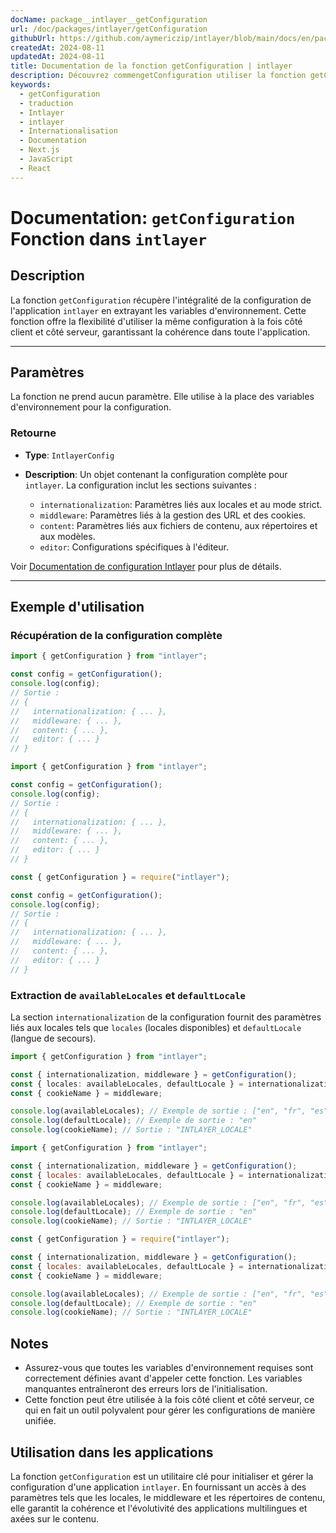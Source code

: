 ```yaml
---
docName: package__intlayer__getConfiguration
url: /doc/packages/intlayer/getConfiguration
githubUrl: https://github.com/aymericzip/intlayer/blob/main/docs/en/packages/intlayer/getConfiguration.md
createdAt: 2024-08-11
updatedAt: 2024-08-11
title: Documentation de la fonction getConfiguration | intlayer
description: Découvrez commengetConfiguration utiliser la fonction getConfiguration pour le package intlayer
keywords:
  - getConfiguration
  - traduction
  - Intlayer
  - intlayer
  - Internationalisation
  - Documentation
  - Next.js
  - JavaScript
  - React
---
```


# Documentation: `getConfiguration` Fonction dans `intlayer`

## Description

La fonction `getConfiguration` récupère l'intégralité de la configuration de l'application `intlayer` en extrayant les variables d'environnement. Cette fonction offre la flexibilité d'utiliser la même configuration à la fois côté client et côté serveur, garantissant la cohérence dans toute l'application.

---

## Paramètres

La fonction ne prend aucun paramètre. Elle utilise à la place des variables d'environnement pour la configuration.

### Retourne

- **Type**: `IntlayerConfig`
- **Description**: Un objet contenant la configuration complète pour `intlayer`. La configuration inclut les sections suivantes :

  - `internationalization`: Paramètres liés aux locales et au mode strict.
  - `middleware`: Paramètres liés à la gestion des URL et des cookies.
  - `content`: Paramètres liés aux fichiers de contenu, aux répertoires et aux modèles.
  - `editor`: Configurations spécifiques à l'éditeur.

Voir [Documentation de configuration Intlayer](https://github.com/aymericzip/intlayer/blob/main/docs/fr/configuration.md) pour plus de détails.

---

## Exemple d'utilisation

### Récupération de la configuration complète

```typescript codeFormat="typescript"
import { getConfiguration } from "intlayer";

const config = getConfiguration();
console.log(config);
// Sortie :
// {
//   internationalization: { ... },
//   middleware: { ... },
//   content: { ... },
//   editor: { ... }
// }
```

```javascript codeFormat="esm"
import { getConfiguration } from "intlayer";

const config = getConfiguration();
console.log(config);
// Sortie :
// {
//   internationalization: { ... },
//   middleware: { ... },
//   content: { ... },
//   editor: { ... }
// }
```

```javascript codeFormat="commonjs"
const { getConfiguration } = require("intlayer");

const config = getConfiguration();
console.log(config);
// Sortie :
// {
//   internationalization: { ... },
//   middleware: { ... },
//   content: { ... },
//   editor: { ... }
// }
```

### Extraction de `availableLocales` et `defaultLocale`

La section `internationalization` de la configuration fournit des paramètres liés aux locales tels que `locales` (locales disponibles) et `defaultLocale` (langue de secours).

```typescript codeFormat="typescript"
import { getConfiguration } from "intlayer";

const { internationalization, middleware } = getConfiguration();
const { locales: availableLocales, defaultLocale } = internationalization;
const { cookieName } = middleware;

console.log(availableLocales); // Exemple de sortie : ["en", "fr", "es"]
console.log(defaultLocale); // Exemple de sortie : "en"
console.log(cookieName); // Sortie : "INTLAYER_LOCALE"
```

```javascript codeFormat="esm"
import { getConfiguration } from "intlayer";

const { internationalization, middleware } = getConfiguration();
const { locales: availableLocales, defaultLocale } = internationalization;
const { cookieName } = middleware;

console.log(availableLocales); // Exemple de sortie : ["en", "fr", "es"]
console.log(defaultLocale); // Exemple de sortie : "en"
console.log(cookieName); // Sortie : "INTLAYER_LOCALE"
```

```javascript codeFormat="commonjs"
const { getConfiguration } = require("intlayer");

const { internationalization, middleware } = getConfiguration();
const { locales: availableLocales, defaultLocale } = internationalization;
const { cookieName } = middleware;

console.log(availableLocales); // Exemple de sortie : ["en", "fr", "es"]
console.log(defaultLocale); // Exemple de sortie : "en"
console.log(cookieName); // Sortie : "INTLAYER_LOCALE"
```

## Notes

- Assurez-vous que toutes les variables d'environnement requises sont correctement définies avant d'appeler cette fonction. Les variables manquantes entraîneront des erreurs lors de l'initialisation.
- Cette fonction peut être utilisée à la fois côté client et côté serveur, ce qui en fait un outil polyvalent pour gérer les configurations de manière unifiée.

## Utilisation dans les applications

La fonction `getConfiguration` est un utilitaire clé pour initialiser et gérer la configuration d'une application `intlayer`. En fournissant un accès à des paramètres tels que les locales, le middleware et les répertoires de contenu, elle garantit la cohérence et l'évolutivité des applications multilingues et axées sur le contenu.
